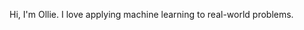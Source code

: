 Hi, I'm Ollie. 
I love applying machine learning to real-world problems.
<!---
olliekemp/olliekemp is a ✨ special ✨ repository because its `README.md` (this file) appears on your GitHub profile.
You can click the Preview link to take a look at your changes.
--->
